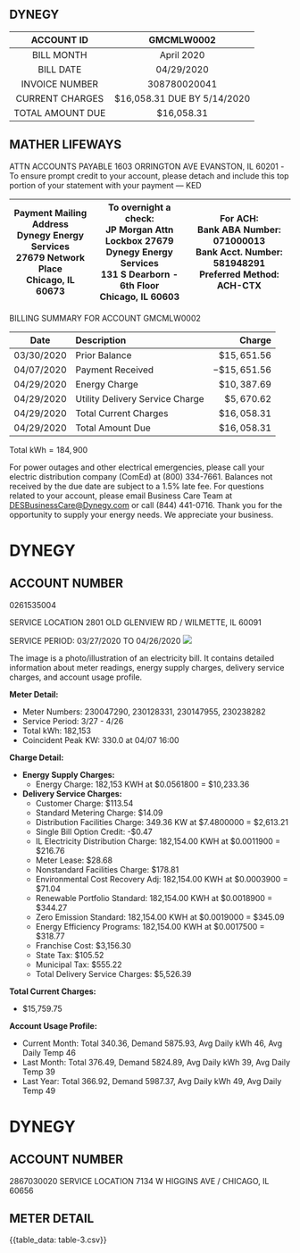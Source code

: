 ## DYNEGY

| ACCOUNT ID | GMCMLW0002 |
| :--: | :--: |
| BILL MONTH | April 2020 |
| BILL DATE | 04/29/2020 |
| INVOICE NUMBER | 308780020041 |
| CURRENT CHARGES | \$16,058.31 DUE BY 5/14/2020 |
| TOTAL AMOUNT DUE | \$16,058.31 |

## MATHER LIFEWAYS

ATTN ACCOUNTS PAYABLE 1603 ORRINGTON AVE EVANSTON, IL 60201
-To ensure prompt credit to your account, please detach and include this top portion of your statement with your payment — KED

| Payment Mailing Address <br> Dynegy Energy Services <br> 27679 Network Place <br> Chicago, IL 60673 | To overnight a check: <br> JP Morgan Attn Lockbox 27679 <br> Dynegy Energy Services <br> 131 S Dearborn - 6th Floor <br> Chicago, IL 60603 | For ACH: <br> Bank ABA Number: 071000013 <br> Bank Acct. Number: 581948291 <br> Preferred Method: <br> ACH-CTX |
| :--: | :--: | :--: |

BILLING SUMMARY FOR ACCOUNT GMCMLW0002

| Date | Description | Charge |
| :--: | :-- | --: |
| 03/30/2020 | Prior Balance | $\$ 15,651.56$ |
| 04/07/2020 | Payment Received | $-\$ 15,651.56$ |
| 04/29/2020 | Energy Charge | $\$ 10,387.69$ |
| 04/29/2020 | Utility Delivery Service Charge | $\$ 5,670.62$ |
| 04/29/2020 | Total Current Charges | $\$ 16,058.31$ |
| 04/29/2020 | Total Amount Due | $\$ 16,058.31$ |

Total $\mathrm{kWh}=184,900$

For power outages and other electrical emergencies, please call your electric distribution company (ComEd) at (800) 334-7661.
Balances not received by the due date are subject to a $1.5 \%$ late fee.
For questions related to your account, please email Business Care Team at DESBusinessCare@Dynegy.com or call (844) 441-0716.
Thank you for the opportunity to supply your energy needs. We appreciate your business.

# DYNEGY 

## ACCOUNT NUMBER

0261535004

SERVICE LOCATION
2801 OLD GLENVIEW RD / WILMETTE, IL 60091

SERVICE PERIOD: 03/27/2020 TO 04/26/2020
![](images/img-0.jpeg)

The image is a photo/illustration of an electricity bill. It contains detailed information about meter readings, energy supply charges, delivery service charges, and account usage profile.

**Meter Detail:**
- Meter Numbers: 230047290, 230128331, 230147955, 230238282
- Service Period: 3/27 - 4/26
- Total kWh: 182,153
- Coincident Peak KW: 330.0 at 04/07 16:00

**Charge Detail:**
- **Energy Supply Charges:**
  - Energy Charge: 182,153 KWH at $0.0561800 = $10,233.36
- **Delivery Service Charges:**
  - Customer Charge: $113.54
  - Standard Metering Charge: $14.09
  - Distribution Facilities Charge: 349.36 KW at $7.4800000 = $2,613.21
  - Single Bill Option Credit: -$0.47
  - IL Electricity Distribution Charge: 182,154.00 KWH at $0.0011900 = $216.76
  - Meter Lease: $28.68
  - Nonstandard Facilities Charge: $178.81
  - Environmental Cost Recovery Adj: 182,154.00 KWH at $0.0003900 = $71.04
  - Renewable Portfolio Standard: 182,154.00 KWH at $0.0018900 = $344.27
  - Zero Emission Standard: 182,154.00 KWH at $0.0019000 = $345.09
  - Energy Efficiency Programs: 182,154.00 KWH at $0.0017500 = $318.77
  - Franchise Cost: $3,156.30
  - State Tax: $105.52
  - Municipal Tax: $555.22
  - Total Delivery Service Charges: $5,526.39

**Total Current Charges:**
- $15,759.75

**Account Usage Profile:**
- Current Month: Total 340.36, Demand 5875.93, Avg Daily kWh 46, Avg Daily Temp 46
- Last Month: Total 376.49, Demand 5824.89, Avg Daily kWh 39, Avg Daily Temp 39
- Last Year: Total 366.92, Demand 5987.37, Avg Daily kWh 49, Avg Daily Temp 49

# DYNEGY 

## ACCOUNT NUMBER

2867030020
SERVICE LOCATION
7134 W HIGGINS AVE / CHICAGO, IL 60656

## METER DETAIL

{{table_data: table-3.csv}}
